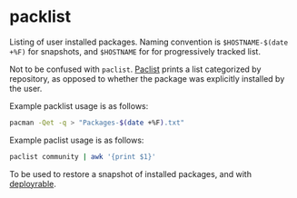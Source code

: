# packlist

Listing of user installed packages. Naming convention is `$HOSTNAME-$(date +%F)` for snapshots, and `$HOSTNAME` for for progressively tracked list.

Not to be confused with `paclist`. [Paclist](https://aur.archlinux.org/packages/paclist/) prints a list categorized by repository, as opposed to whether the package was explicitly installed by the user.

Example packlist usage is as follows:

```bash
pacman -Qet -q > "Packages-$(date +%F).txt"
```
Example paclist usage is as follows:
```bash
paclist community | awk '{print $1}'
```
To be used to restore a snapshot of installed packages, and with [deployrable](https://github.com/gsobell/deployrable).
